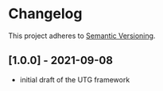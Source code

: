 # Changelog

This project adheres to [Semantic Versioning](https://semver.org/spec/v2.0.0.html).

## [1.0.0] - 2021-09-08
- initial draft of the UTG framework

